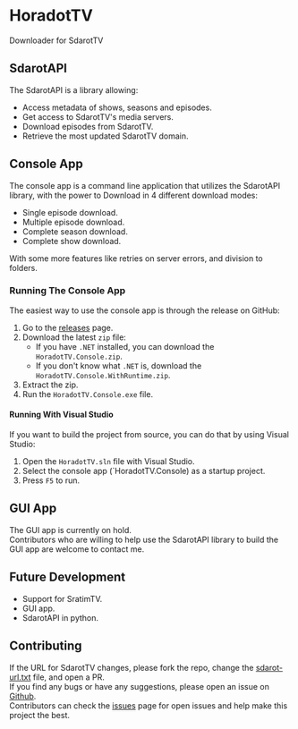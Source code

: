 # HoradotTV
Downloader for SdarotTV

## SdarotAPI
The SdarotAPI is a library allowing:
- Access metadata of shows, seasons and episodes.
- Get access to SdarotTV's media servers.
- Download episodes from SdarotTV.
- Retrieve the most updated SdarotTV domain.

## Console App
The console app is a command line application that utilizes the SdarotAPI library, with the power to Download in 4 different download modes:
- Single episode download.
- Multiple episode download.
- Complete season download.
- Complete show download.

With some more features like retries on server errors, and division to folders.

### Running The Console App
The easiest way to use the console app is through the release on GitHub:

1. Go to the [releases](https://github.com/yairp03/HoradotTV/releases) page.
2. Download the latest `zip` file:
    - If you have `.NET` installed, you can download the `HoradotTV.Console.zip`.
    - If you don't know what `.NET` is, download the `HoradotTV.Console.WithRuntime.zip`.
3. Extract the zip.
4. Run the `HoradotTV.Console.exe` file.

#### Running With Visual Studio
If you want to build the project from source, you can do that by using Visual Studio:

1. Open the `HoradotTV.sln` file with Visual Studio.
2. Select the console app (`HoradotTV.Console) as a startup project.
3. Press `F5` to run.


## GUI App
The GUI app is currently on hold.  
Contributors who are willing to help use the SdarotAPI library to build the GUI app are welcome to contact me.

## Future Development
- Support for SratimTV.
- GUI app.
- SdarotAPI in python.

## Contributing
If the URL for SdarotTV changes, please fork the repo, change the [sdarot-url.txt](https://github.com/yairp03/HoradotTV/blob/master/Resources/sdarot-url.txt) file, and open a PR.  
If you find any bugs or have any suggestions, please open an issue on [Github](https://github.com/yairp03/HoradotTV/issues).  
Contributors can check the [issues](https://github.com/yairp03/HoradotTV/issues) page for open issues and help make this project the best.
